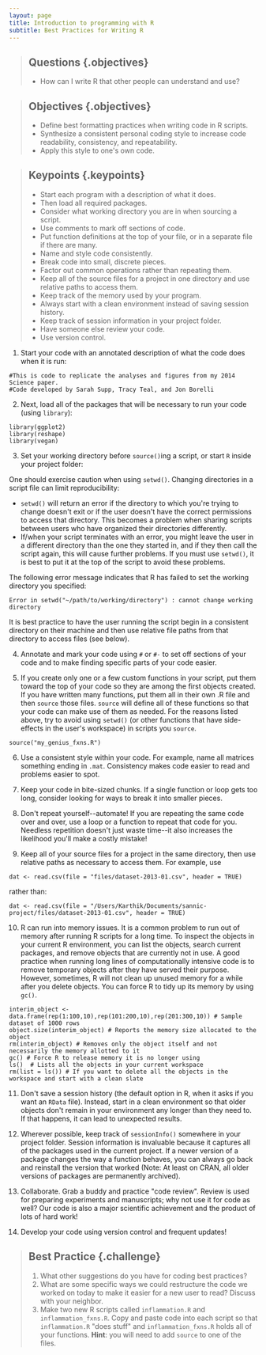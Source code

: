 ```yaml
---
layout: page
title: Introduction to programming with R
subtitle: Best Practices for Writing R
---
```



> ## Questions {.objectives}
>
> *   How can I write R that other people can understand and use?
>

> ## Objectives {.objectives}
>
> *   Define best formatting practices when writing code in R scripts.
> *   Synthesize a consistent personal coding style to increase code readability, consistency, and repeatability.
> *   Apply this style to one's own code.
>

> ## Keypoints {.keypoints}
>
> *   Start each program with a description of what it does.
> *   Then load all required packages.
> *   Consider what working directory you are in when sourcing a script.
> *   Use comments to mark off sections of code.
> *   Put function definitions at the top of your file, or in a separate file if there are many.
> *   Name and style code consistently.
> *   Break code into small, discrete pieces.
> *   Factor out common operations rather than repeating them.
> *   Keep all of the source files for a project in one directory and use relative paths to access them.
> *   Keep track of the memory used by your program.
> *   Always start with a clean environment instead of saving session history.
> *   Keep track of session information in your project folder.
> *   Have someone else review your code.
> *   Use version control.
>


1. Start your code with an annotated description of what the code does when it is run:


~~~{.r}
#This is code to replicate the analyses and figures from my 2014 Science paper.
#Code developed by Sarah Supp, Tracy Teal, and Jon Borelli
~~~


2. Next, load all of the packages that will be necessary to run your code (using `library`):


~~~{.r}
library(ggplot2)
library(reshape)
library(vegan)
~~~


3. Set your working directory before `source()`ing a script, or start `R` inside your project folder:

One should exercise caution when using `setwd()`. Changing directories in a script file can limit reproducibility:

* `setwd()` will return an error if the directory to which you're trying to change doesn't exit or if the user doesn't have the correct permissions to access that directory. This becomes a problem when sharing scripts between users who have organized their directories differently.
* If/when your script terminates with an error, you might leave the user in a different directory than the one they started in, and if they then call the script again, this will cause further problems. If you must use `setwd()`, it is best to put it at the top of the script to avoid these problems.

The following error message indicates that R has failed to set the working directory you specified:

```
Error in setwd("~/path/to/working/directory") : cannot change working directory
```

It is best practice to have the user running the script begin in a consistent directory on their machine and then use relative file paths from that directory to access files (see below).

4. Annotate and mark your code using `#` or `#-` to set off sections of your code and to make finding specific parts of your code easier.

5. If you create only one or a few custom functions in your script, put them toward the top of your code so they are among the first objects created. If you have written many functions, put them all in their own .R file and then `source` those files. `source` will define all of these functions so that your code can make use of them as needed. For the reasons listed above, try to avoid using `setwd()` (or other functions that have side-effects in the user's workspace) in scripts you `source`.


~~~{.r}
source("my_genius_fxns.R")
~~~


6. Use a consistent style within your code. For example, name all matrices something ending in `.mat`. Consistency makes code easier to read and problems easier to spot.

7. Keep your code in bite-sized chunks. If a single function or loop gets too long, consider looking for ways to break it into smaller pieces.

8. Don't repeat yourself--automate! If you are repeating the same code over and over, use a loop or a function to repeat that code for you. Needless repetition doesn't just waste time--it also increases the likelihood you'll make a costly mistake!

9. Keep all of your source files for a project in the same directory, then use relative paths as necessary to access them. For example, use


~~~{.r}
dat <- read.csv(file = "files/dataset-2013-01.csv", header = TRUE)
~~~


rather than:


~~~{.r}
dat <- read.csv(file = "/Users/Karthik/Documents/sannic-project/files/dataset-2013-01.csv", header = TRUE)
~~~


10. R can run into memory issues. It is a common problem to run out of memory after running R scripts for a long time. To inspect the objects in your current R  environment, you can list the objects, search current packages, and remove objects that are currently not in use. A good practice when running long lines of computationally intensive  code is to remove temporary objects after they have served their purpose. However, sometimes, R will not clean up unused memory for a while after you delete objects. You can force R to tidy up its memory by using `gc()`.


~~~{.r}
interim_object <- data.frame(rep(1:100,10),rep(101:200,10),rep(201:300,10)) # Sample dataset of 1000 rows
object.size(interim_object) # Reports the memory size allocated to the object
rm(interim_object) # Removes only the object itself and not necessarily the memory allotted to it
gc() # Force R to release memory it is no longer using
ls()  # Lists all the objects in your current workspace
rm(list = ls()) # If you want to delete all the objects in the workspace and start with a clean slate
~~~


11. Don't save a session history (the default option in R, when it asks if you want an `RData` file). Instead, start in a clean environment so that older objects don't remain in your environment any longer than they need to. If that happens, it can lead to unexpected results.

12. Wherever possible, keep track of `sessionInfo()` somewhere in your project folder. Session information is invaluable because it captures all of the packages used in the current project. If a newer version of a package changes the way a function behaves, you can always go back and reinstall the version that worked (Note: At least on CRAN, all older versions of packages are permanently archived).

13. Collaborate. Grab a buddy and practice "code review". Review is used for preparing experiments and manuscripts; why not use it for code as well? Our code is also a major scientific achievement and the product of lots of hard work!

14. Develop your code using version control and frequent updates!

> ## Best Practice {.challenge}
>
> 1. What other suggestions do you have for coding best practices?
> 2. What are some specific ways we could restructure the code we worked on today to make it easier for a new user to read? Discuss with your neighbor.
> 3. Make two new R scripts called `inflammation.R` and `inflammation_fxns.R`.
>    Copy and paste code into each script so that `inflammation.R` "does stuff" and `inflammation_fxns.R` holds all of your functions.
>    __Hint__: you will need to add `source` to one of the files.
>